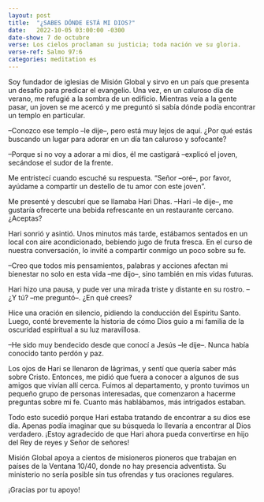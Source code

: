 ```yaml
---
layout: post
title:  "¿SABES DÓNDE ESTÁ MI DIOS?"
date:   2022-10-05 03:00:00 -0300
date-show: 7 de octubre
verse: Los cielos proclaman su justicia; toda nación ve su gloria.
verse-ref: Salmo 97:6
categories: meditation es
---
```


Soy fundador de iglesias de Misión Global y sirvo en un país que presenta un desafío para predicar el evangelio. Una vez, en un caluroso día de verano, me refugié a la sombra de un edificio. Mientras veía a la gente pasar, un joven se me acercó y me preguntó si sabía dónde podía encontrar un templo en particular.

–Conozco ese templo –le dije–, pero está muy lejos de aquí. ¿Por qué estás buscando un lugar para adorar en un día tan caluroso y sofocante?

–Porque si no voy a adorar a mi dios, él me castigará –explicó el joven, secándose el sudor de la frente.

Me entristecí cuando escuché su respuesta. “Señor –oré–, por favor, ayúdame a compartir un destello de tu amor con este joven”.

Me presenté y descubrí que se llamaba Hari Dhas.
–Hari –le dije–, me gustaría ofrecerte una bebida refrescante en un restaurante cercano. ¿Aceptas?

Hari sonrió y asintió. Unos minutos más tarde, estábamos sentados en un local con aire acondicionado, bebiendo jugo de fruta fresca. En el curso de nuestra conversación, lo invité a compartir conmigo un poco sobre su fe.

–Creo que todos mis pensamientos, palabras y acciones afectan mi bienestar no solo en esta vida –me dijo–, sino también en mis vidas futuras.

Hari hizo una pausa, y pude ver una mirada triste y distante en su rostro.
–¿Y tú? –me preguntó–. ¿En qué crees?

Hice una oración en silencio, pidiendo la conducción del Espíritu Santo. Luego, conté brevemente la historia de cómo Dios guio a mi familia de la oscuridad espiritual a su luz maravillosa.

–He sido muy bendecido desde que conocí a Jesús –le dije–. Nunca había conocido tanto perdón y paz.

Los ojos de Hari se llenaron de lágrimas, y sentí que quería saber más sobre Cristo. Entonces, me pidió que fuera a conocer a algunos de sus amigos que vivían allí cerca. Fuimos al departamento, y pronto tuvimos un pequeño grupo de personas interesadas, que comenzaron a hacerme preguntas sobre mi fe. Cuanto más hablábamos, más intrigados estaban.

Todo esto sucedió porque Hari estaba tratando de encontrar a su dios ese día. Apenas podía imaginar que su búsqueda lo llevaría a encontrar al Dios verdadero. ¡Estoy agradecido de que Hari ahora pueda convertirse en hijo del Rey de reyes y Señor de señores!

Misión Global apoya a cientos de misioneros pioneros que trabajan en países de la Ventana 10/40, donde no hay presencia adventista. Su ministerio no sería posible sin tus ofrendas y tus oraciones regulares.

¡Gracias por tu apoyo!
